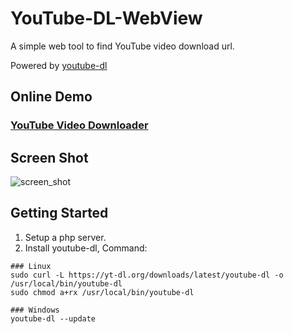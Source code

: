 # YouTube-DL-WebView

A simple web tool to find YouTube video download url.

Powered by [youtube-dl](https://github.com/ytdl-org/youtube-dl)

## Online Demo
### [YouTube Video Downloader](http://52.69.248.23/youtube/)

## Screen Shot
![screen_shot](https://i.imgur.com/MFrVaTl.png)

## Getting Started

1. Setup a php server.
2. Install youtube-dl, Command:

```
### Linux
sudo curl -L https://yt-dl.org/downloads/latest/youtube-dl -o /usr/local/bin/youtube-dl
sudo chmod a+rx /usr/local/bin/youtube-dl
```

```
### Windows
youtube-dl --update
```